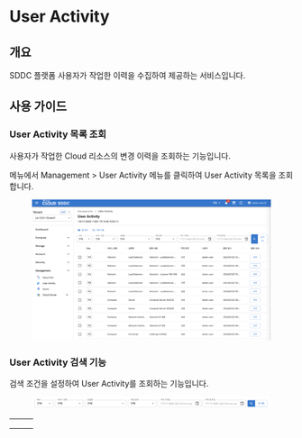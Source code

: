 # User Activity

## 개요

SDDC 플랫폼 사용자가 작업한 이력을 수집하여 제공하는 서비스입니다. &#x20;



## 사용 가이드

### User Activity 목록 조회

사용자가 작업한 Cloud 리소스의 변경 이력을 조회하는 기능입니다.

메뉴에서 Management > User Activity 메뉴를 클릭하여 User Activity 목록을 조회합니다.

<figure><img src="../.gitbook/assets/image (638).png" alt=""><figcaption></figcaption></figure>

### User Activity 검색 기능

검색 조건을 설정하여 User Activity를 조회하는 기능입니다.

<figure><img src="../.gitbook/assets/image (639).png" alt=""><figcaption></figcaption></figure>

|   |   |   |
| - | - | - |
|   |   |   |
|   |   |   |
|   |   |   |







